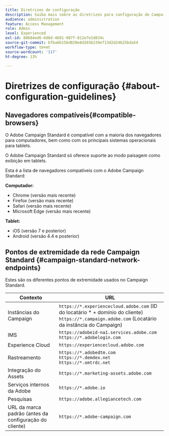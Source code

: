 ```yaml
---
title: Diretrizes de configuração
description: Saiba mais sobre as diretrizes para configuração de Campaign Standard
audience: administration
feature: Access Management
role: Admin
level: Experienced
exl-id: 88684ed6-6d8d-4691-987f-812e7e1d834c
source-git-commit: bfba6b156d020e8d2656239e713d2d24625bda54
workflow-type: tm+mt
source-wordcount: '117'
ht-degree: 13%

---
```


# Diretrizes de configuração {#about-configuration-guidelines}

## Navegadores compatíveis{#compatible-browsers}

O Adobe Campaign Standard é compatível com a maioria dos navegadores para computadores, bem como com os principais sistemas operacionais para tablets.

O Adobe Campaign Standard só oferece suporte ao modo paisagem como exibição em tablets.

Esta é a lista de navegadores compatíveis com o Adobe Campaign Standard:

**Computador:**

* Chrome (versão mais recente)
* Firefox (versão mais recente)
* Safari (versão mais recente)
* Microsoft Edge (versão mais recente)

**Tablet:**

* iOS (versão 7 e posterior)
* Android (versão 4.4 e posterior)

## Pontos de extremidade da rede Campaign Standard {#campaign-standard-network-endpoints}

Estes são os diferentes pontos de extremidade usados no Campaign Standard.

| Contexto | URL |
|--- |--- |
| Instâncias do Campaign | `https://*.experiencecloud.adobe.com` (ID do locatário * + domínio do cliente)<br>`https://*.campaign.adobe.com` (Locatário da instância do Campaign) |
| IMS | `https://adobeid-na1.services.adobe.com`<br>`https://*.adobelogin.com` |
| Experience Cloud | `https://experiencecloud.adobe.com` |
| Rastreamento | `https://*.adobedtm.com`<br>`https://*.demdex.net`<br>`https://*.omtrdc.net` |
| Integração do Assets | `https://*.marketing-assets.adobe.com` |
| Serviços internos da Adobe | `https://*.adobe.io` |
| Pesquisas | `https://adobe.allegiancetech.com` |
| URL da marca padrão (antes da configuração do cliente) | `https://*.adobe-campaign.com` |

